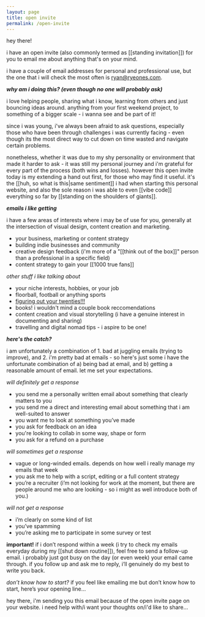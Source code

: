 ```yaml
---
layout: page
title: open invite
permalink: /open-invite
---
```


hey there!

i have an open invite (also commonly termed as [[standing invitation]]) for you to email me about anything that's on your mind.

i have a couple of email addresses for personal and professional use, but the one that i will check the most often is ryan@ryeones.com.

***why am i doing this? (even though no one will probably ask)***

i love helping people, sharing what i know, learning from others and just bouncing ideas around. anything from your first weekend project, to something of a bigger scale - i wanna see and be part of it!

since i was young, i've always been afraid to ask questions, especially those who have been through challenges i was currently facing - even though its the most direct way to cut down on time wasted and navigate certain problems.

nonetheless, whether it was due to my shy personality or environment that made it harder to ask - it was still my personal journey and i'm grateful for every part of the process (both wins and losses). however this open invite today is my extending a hand out first, for those who may find it useful. it's the [[huh, so what is this|same sentiment]] i had when starting this personal website, and also the sole reason i was able to even [[vibe code]] everything so far by [[standing on the shoulders of giants]].

***emails i like getting***

i have a few areas of interests where i may be of use for you, generally at the intersection of visual design, content creation and marketing.

- your business, marketing or content strategy
- building indie businesses and community
- creative design feedback (i'm more of a "[[think out of the box]]" person than a professional in a specific field)
- content strategy to gain your [[1000 true fans]]

*other stuff i like talking about*

- your niche interests, hobbies, or your job
- floorball, football or anything sports
- [figuring out your twenties!!!](https://www.fomties.com)
- books! i wouldn't mind a couple book reccomendations
- content creation and visual storytelling (i have a genuine interest in documenting and sharing)
- travelling and digital nomad tips - i aspire to be one!

***here's the catch?***

i am unfortunately a combination of 1. bad at juggling emails (trying to improve), and 2. i'm pretty bad at emails - so here's just some
i have the unfortunate combination of a) being bad at email, and b) getting a reasonable amount of email. let me set your expectations.

*will definitely get a response*

- you send me a personally written email about something that clearly matters to you
- you send me a direct and interesting email about something that i am well-suited to answer
- you want me to look at something you’ve made
- you ask for feedback on an idea
- you're looking to collab in some way, shape or form
- you ask for a refund on a purchase

*will sometimes get a response*

- vague or long-winded emails. depends on how well i really manage my emails that week
- you ask me to help with a script, editing or a full content strategy
- you’re a recruiter (i’m not looking for work at the moment, but there are people around me who are looking - so i might as well introduce both of you.)

*will not get a response*

- i’m clearly on some kind of list
- you’ve spamming
- you’re asking me to participate in some survey or test

**important!** if i don’t respond within a week (i try to check my emails everyday during my [[shut down routine]]), feel free to send a follow-up email. i probably just got busy on the day (or even week) your email came through. if you follow up and ask me to reply, i’ll genuinely do my best to write you back.

*don’t know how to start?*
if you feel like emailing me but don’t know how to start, here’s your opening line…

hey there,
i'm sending you this email because of the open invite page on your website.
i need help with/i want your thoughts on/i'd like to share...
